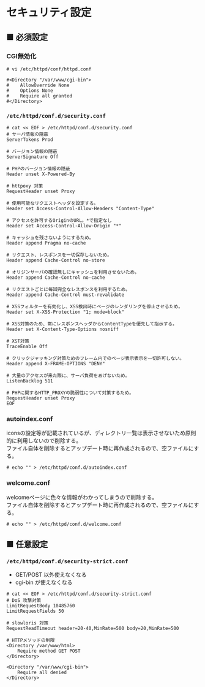 # セキュリティ設定
## ■ 必須設定
### CGI無効化
```
# vi /etc/httpd/conf/httpd.conf
```
```
#<Directory "/var/www/cgi-bin">
#    AllowOverride None
#    Options None
#    Require all granted
#</Directory>
```
### `/etc/httpd/conf.d/security.conf`
```
# cat << EOF > /etc/httpd/conf.d/security.conf
# サーバ情報の隠蔽
ServerTokens Prod

# バージョン情報の隠蔽
ServerSignature Off

# PHPのバージョン情報の隠蔽
Header unset X-Powered-By

# httpoxy 対策
RequestHeader unset Proxy

# 使用可能なリクエストヘッダを設定する。
Header set Access-Control-Allow-Headers "Content-Type"  

# アクセスを許可するOriginのURL。*で指定なし
Header set Access-Control-Allow-Origin "*"  

# キャッシュを残さないようにするため。
Header append Pragma no-cache

# リクエスト、レスポンスを一切保存しないため。
Header append Cache-Control no-store

# オリジンサーバの確認無しにキャッシュを利用させないため。
Header append Cache-Control no-cache

# リクエストごとに毎回完全なレスポンスを利用するため。
Header append Cache-Control must-revalidate

# XSSフィルターを有効化し、XSS検出時にページのレンダリングを停止させるため。
Header set X-XSS-Protection "1; mode=block"

# XSS対策のため、常にレスポンスヘッダからContentTypeを優先して指示する。
Header set X-Content-Type-Options nosniff

# XST対策
TraceEnable Off

# クリックジャッキング対策ためのフレーム内でのページ表示表示を一切許可しない。
Header append X-FRAME-OPTIONS "DENY"

# 大量のアクセスが来た際に、サーバ負荷をあげないため。
ListenBacklog 511   

# PHPに関するHTTP_PROXYの脆弱性について対策するため。
RequestHeader unset Proxy
EOF
```
### autoindex.conf
iconsの設定等が記載されているが、ディレクトリ一覧は表示させないため原則的に利用しないので削除する。  
ファイル自体を削除するとアップデート時に再作成されるので、空ファイルにする。
```
# echo "" > /etc/httpd/conf.d/autoindex.conf
```
### welcome.conf
welcomeページに色々な情報がわかってしまうので削除する。  
ファイル自体を削除するとアップデート時に再作成されるので、空ファイルにする。
```
# echo "" > /etc/httpd/conf.d/welcome.conf
```
## ■ 任意設定
### `/etc/httpd/conf.d/security-strict.conf`
- GET/POST 以外使えなくなる
- cgi-bin が使えなくなる
```
# cat << EOF > /etc/httpd/conf.d/security-strict.conf
# DoS 攻撃対策
LimitRequestBody 10485760
LimitRequestFields 50

# slowloris 対策
RequestReadTimeout header=20-40,MinRate=500 body=20,MinRate=500

# HTTPメソッドの制限
<Directory /var/www/html>
    Require method GET POST
</Directory>

<Directory "/var/www/cgi-bin">
    Require all denied
</Directory>
```
